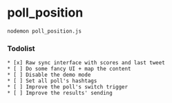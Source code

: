 # poll_position

```nodemon poll_position.js```

### Todolist

    * [x] Raw sync interface with scores and last tweet
    * [ ] Do some fancy UI + map the content
    * [ ] Disable the demo mode
    * [ ] Set all poll's hashtags
    * [ ] Improve the poll's switch trigger
    * [ ] Improve the results' sending
